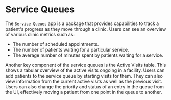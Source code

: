 # Service Queues

The `Service Queues` app is a package that provides capabilities to track a patient's progress as they move through a clinic. Users can see an overview of various clinic metrics such as:

- The number of scheduled appointments.
- The number of patients waiting for a particular service.
- The average number of minutes spent by patients waiting for a service.

Another key component of the service queues is the Active Visits table. This shows a tabular overview of the active visits ongoing in a facility. Users can add patients to the service queue by starting visits for them. They can also view information from the current active visits as well as the previous visit. Users can also change the priority and status of an entry in the queue from the UI, effectively moving a patient from one point in the queue to another.
